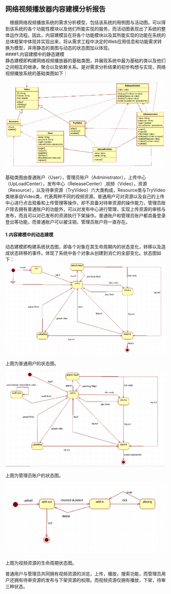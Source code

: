 ##            网络视频播放器内容建模分析报告 
&emsp;根据网络视频播放系统的需求分析模型，包括该系统的用例图与活动图。可以得到该系统的各个功能性模块以及他们所能实现的服务，而活动图表现出了系统的整体运作流程。因此，内容建模旨在将各个功能模块以及其所能实现的功能在系统的总体框架中体现并实现出来，将从需求工程中决定的Web应用信息和功能需求转换为模型，并用静态的类图与动态的状态图加以体现。  
####1.内容建模中的静态建模  
​        静态建模即构建网络视频播放器的基础类图，并展现系统中最为基础的类以及他们之间相互的继承，聚合以及依赖关系。是对需求分析结果的初步构想与实现，网络视频播放系统的基础类图如下：

![捕获1](捕获1.PNG)

基础类图由普通账户（User），管理员账户（Administrator），上传中心（UpLoadCenter），发布中心（ReleaseCenter）,视频（Video），资源（Resource），以及待审资源（TryVideo）六大类构成，Resource类与TryVideo类继承自Video类，代表两种不同的视频资源。普通用户可对资源以及自己的上传中心进行点击观看和上传管理等操作，却不具备对待审资源的操作能力，管理员账户除去拥有普通账户的功能外，可以对发布中心进行管理，实现上传资源的审核与发布，而且可以对已发布的资源执行下架操作。普通账户和管理员账户都具备登录登出等功能，而普通账户可以被注销，管理员账户将一直存在。

#### 1.内容建模中的动态建模

​        动态建模即构建系统状态图，即各个对象在其生命周期内的状态变化，转移以及造成状态转移的事件。体现了系统中各个对象从创建到消亡的全部变化。状态图如下：![捕获2](捕获2.PNG)

上图为普通用户的状态图。

![捕获3](捕获3.PNG)

上图为管理员账户的状态图。

![捕获4](捕获4.PNG)

上图为视频资源的生命周期状态图。

普通用户与管理员共同拥有视频资源的浏览，上传，播放，搜索功能，而管理员用户还拥有待审资源的发布与下架资源的权限。而视频资源仅拥有播放，下架，待审三种状态。
